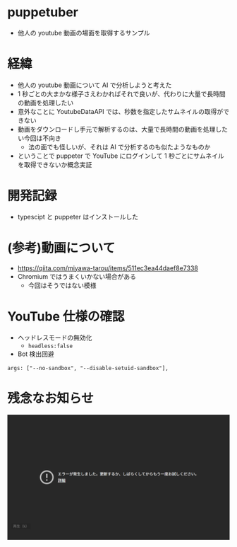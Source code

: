 # puppetuber

- 他人の youtube 動画の場面を取得するサンプル

# 経緯

- 他人の youtube 動画について AI で分析しようと考えた
- 1 秒ごとの大まかな様子さえわかればそれで良いが、代わりに大量で長時間の動画を処理したい
- 意外なことに YoutubeDataAPI では、秒数を指定したサムネイルの取得ができない
- 動画をダウンロードし手元で解析するのは、大量で長時間の動画を処理したい今回は不向き
  - 法の面でも怪しいが、それは AI で分析するのも似たようなものか
- ということで puppeter で YouTube にログインして 1 秒ごとにサムネイルを取得できないか概念実証

# 開発記録

- typescipt と puppeter はインストールした

# (参考)動画について

- https://qiita.com/miyawa-tarou/items/511ec3ea44daef8e7338
- Chromium ではうまくいかない場合がある
  - 今回はそうではない模様

# YouTube 仕様の確認

- ヘッドレスモードの無効化
  - `headless:false`
- Bot 検出回避

```
args: ["--no-sandbox", "--disable-setuid-sandbox"],
```

# 残念なお知らせ

![sad.png](sad.png)
